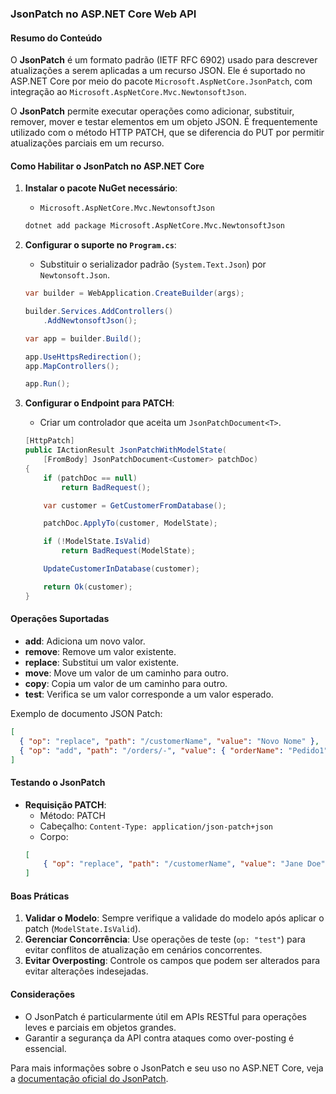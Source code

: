 ### JsonPatch no ASP.NET Core Web API

#### Resumo do Conteúdo
O **JsonPatch** é um formato padrão (IETF RFC 6902) usado para descrever atualizações a serem aplicadas a um recurso JSON. Ele é suportado no ASP.NET Core por meio do pacote `Microsoft.AspNetCore.JsonPatch`, com integração ao `Microsoft.AspNetCore.Mvc.NewtonsoftJson`.

O **JsonPatch** permite executar operações como adicionar, substituir, remover, mover e testar elementos em um objeto JSON. É frequentemente utilizado com o método HTTP PATCH, que se diferencia do PUT por permitir atualizações parciais em um recurso.

#### Como Habilitar o JsonPatch no ASP.NET Core
1. **Instalar o pacote NuGet necessário**:
   - `Microsoft.AspNetCore.Mvc.NewtonsoftJson`
   ```bash
   dotnet add package Microsoft.AspNetCore.Mvc.NewtonsoftJson
   ```

2. **Configurar o suporte no `Program.cs`**:
   - Substituir o serializador padrão (`System.Text.Json`) por `Newtonsoft.Json`.
   ```csharp
   var builder = WebApplication.CreateBuilder(args);

   builder.Services.AddControllers()
       .AddNewtonsoftJson();

   var app = builder.Build();

   app.UseHttpsRedirection();
   app.MapControllers();

   app.Run();
   ```

3. **Configurar o Endpoint para PATCH**:
   - Criar um controlador que aceita um `JsonPatchDocument<T>`.
   ```csharp
   [HttpPatch]
   public IActionResult JsonPatchWithModelState(
       [FromBody] JsonPatchDocument<Customer> patchDoc)
   {
       if (patchDoc == null)
           return BadRequest();

       var customer = GetCustomerFromDatabase();

       patchDoc.ApplyTo(customer, ModelState);

       if (!ModelState.IsValid)
           return BadRequest(ModelState);

       UpdateCustomerInDatabase(customer);

       return Ok(customer);
   }
   ```

#### Operações Suportadas
- **add**: Adiciona um novo valor.
- **remove**: Remove um valor existente.
- **replace**: Substitui um valor existente.
- **move**: Move um valor de um caminho para outro.
- **copy**: Copia um valor de um caminho para outro.
- **test**: Verifica se um valor corresponde a um valor esperado.

Exemplo de documento JSON Patch:
```json
[
  { "op": "replace", "path": "/customerName", "value": "Novo Nome" },
  { "op": "add", "path": "/orders/-", "value": { "orderName": "Pedido1" } }
]
```

#### Testando o JsonPatch
- **Requisição PATCH**:
   - Método: PATCH
   - Cabeçalho: `Content-Type: application/json-patch+json`
   - Corpo:
   ```json
   [
       { "op": "replace", "path": "/customerName", "value": "Jane Doe" }
   ]
   ```

#### Boas Práticas
1. **Validar o Modelo**: Sempre verifique a validade do modelo após aplicar o patch (`ModelState.IsValid`).
2. **Gerenciar Concorrência**: Use operações de teste (`op: "test"`) para evitar conflitos de atualização em cenários concorrentes.
3. **Evitar Overposting**: Controle os campos que podem ser alterados para evitar alterações indesejadas.

#### Considerações
- O JsonPatch é particularmente útil em APIs RESTful para operações leves e parciais em objetos grandes.
- Garantir a segurança da API contra ataques como over-posting é essencial.

Para mais informações sobre o JsonPatch e seu uso no ASP.NET Core, veja a [documentação oficial do JsonPatch](https://jsonpatch.com/).